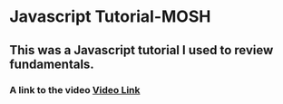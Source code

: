 # Javascript Tutorial-MOSH 

## This was a Javascript tutorial I used to review fundamentals.

### A link to the video <a href="https://www.youtube.com/watch?v=W6NZfCO5SIk" target="_blank">Video Link</a>

